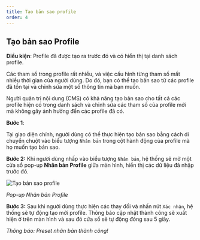 ```yaml
---
title: Tạo bản sao profile
order: 4
---
```


## Tạo bản sao Profile

**Điều kiện**: Profile đã được tạo ra trước đó và có hiển thị tại danh sách profile.

Các tham số trong profile rất nhiều, và việc cấu hình từng tham số mất nhiều thời gian của người dùng. Do đó, bạn có thể tạo bản sao từ các profile đã tồn tại và chỉnh sửa một số thông tin mà bạn muốn.

Người quản trị nội dung (CMS) có khả năng tạo bản sao cho tất cả các profile hiện có trong danh sách và chỉnh sửa các tham số của profile mới mà không gây ảnh hưởng đến các profile đã có.

**Bước 1**:

Tại giao diện chính, người dùng có thể thực hiện tạo bản sao bằng cách di chuyển chuột vào biểu tượng `Nhân bản` trong cột hành động của profile mà họ muốn tạo bản sao.

**Bước 2:** Khi người dùng nhấp vào biểu tượng `Nhân bản`, hệ thống sẽ mở một cửa sổ pop-up **Nhân bản Profile** giữa màn hình, hiển thị các dữ liệu đã nhập trước đó.

![Tạo bản sao profile](/images/media-live/profile/duplicate.png)


*Pop-up Nhân bản Profile*

**Bước 3:** Sau khi người dùng thực hiện các thay đổi và nhấn nút `Xác nhận`, hệ thống sẽ tự động tạo mới profile. Thông báo cập nhật thành công sẽ xuất hiện ở trên màn hình và sau đó cửa sổ sẽ tự động đóng sau 5 giây.

<!-- ![]() -->

*Thông báo: Preset nhân bản thành công!*